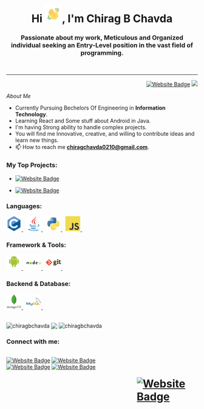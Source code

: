 <h1 align="center">Hi <img src="./wave.gif"alt="Waving hand animated gif"
         height="45"
         width="45" />, I'm Chirag B Chavda</h1>
<h3 align="center">Passionate about my work, Meticulous and Organized individual seeking an Entry-Level position in the vast field of programming.</h3>
<br/>

---

<div align="right">
         

[![Website Badge](https://img.shields.io/badge/Website-Chirag-orange?style=flat&logo=Google-chrome&logoColor=white)](https://chirag-chavda.netlify.app/)
![](https://komarev.com/ghpvc/?username=chiragbchavda&color=blue)
</div>

*About Me*

- Currently Pursuing Bechelors Of Engineering in **Information Technology**.
- Learning React and Some stuff about Android in Java.
- I'm having Strong ability to handle complex projects. 
- You will find me Innovative, creative, and willing to contribute ideas and learn new things.
- 📫 How to reach me **chiragchavda0210@gmail.com**.

### My Top Projects:
- [![Website Badge](https://img.shields.io/badge/App-GuardianAngel-orange?style=flat&logo=android&logoColor=green)](https://github.com/CHIRAGBCHAVDA/Guardian-Angel) 

- [![Website Badge](https://img.shields.io/badge/App-MySiri-orange?style=flat&logo=python&logoColor=lightblue)](https://github.com/CHIRAGBCHAVDA/My-Siri) 



<h3 align="left">Languages:</h3>
<a href="https://www.cprogramming.com/" target="_blank" rel="noreferrer"> <img src="https://raw.githubusercontent.com/devicons/devicon/master/icons/c/c-original.svg" alt="c" width="40" height="40"/> </a> &nbsp;
<a href="https://www.docs.oracle.com" target="_blank" rel="noreferrer"> <img src="https://raw.githubusercontent.com/devicons/devicon/master/icons/java/java-original.svg" alt="java" width="40" height="40"/> </a> &nbsp;
<a href="https://docs.python.org" target="_blank" rel="noreferrer"> <img src="https://raw.githubusercontent.com/devicons/devicon/master/icons/python/python-original.svg" alt="java" width="40" height="40"/> </a> &nbsp;
<a href="https://developer.mozilla.org/en-US/docs/Web/JavaScript" target="_blank" rel="noreferrer"> <img src="https://raw.githubusercontent.com/devicons/devicon/master/icons/javascript/javascript-original.svg" alt="javascript" width="40" height="40"/> </a> &nbsp;

<h3 align="left">Framework & Tools:</h3>
<a href="https://developer.android.com" target="_blank" rel="noreferrer"> <img src="https://raw.githubusercontent.com/devicons/devicon/master/icons/android/android-original-wordmark.svg" alt="android" width="40" height="40"/> </a> &nbsp;
<a href="https://nodejs.org" target="_blank" rel="noreferrer"> <img src="https://raw.githubusercontent.com/devicons/devicon/master/icons/nodejs/nodejs-original-wordmark.svg" alt="nodejs" width="40" height="40"/> </a> &nbsp;
<a href="https://git-scm.com" target="_blank" rel="noreferrer"> <img src="https://raw.githubusercontent.com/github/explore/80688e429a7d4ef2fca1e82350fe8e3517d3494d/topics/git/git.png" alt="nodejs" width="40" height="40"/> </a> &nbsp;

<h3 align="left">Backend & Database:</h3>
<a href="https://www.mongodb.com/" target="_blank" rel="noreferrer"> <img src="https://raw.githubusercontent.com/devicons/devicon/master/icons/mongodb/mongodb-original-wordmark.svg" alt="mongodb" width="40" height="40"/> </a> &nbsp;
<a href="https://www.mysql.com/" target="_blank" rel="noreferrer"> <img src="https://raw.githubusercontent.com/devicons/devicon/master/icons/mysql/mysql-original-wordmark.svg" alt="mysql" width="40" height="40"/> </a> &nbsp;
<br>
<br>

<p ><img align="center" src="https://github-readme-stats.vercel.app/api/top-langs?username=chiragbchavda&show_icons=true&locale=en&layout=compact&theme=radical" alt="chiragbchavda" />
<img align="center" src="https://github-readme-stats.vercel.app/api?username=chiragbchavda&hide=contribs&show_icons=true&theme=radical" />
<img align="center" src="https://github-readme-streak-stats.herokuapp.com/?user=chiragbchavda&theme=radical" alt="chiragbchavda" /></p>

<h3 align="left">Connect with me:</h3>
<div style="display:flex;justify-content:space-between">

[![Website Badge](https://img.shields.io/badge/Chirag_Chavda-white?style=flat&logo=LinkedIn&logoColor=blue)](https://linkedin.com/in/chirag-chavda) 
[![Website Badge](https://img.shields.io/badge/Hacker_0369-white?style=flat&logo=Instagram&logoColor=red)](https://instagram.com/hacker_0369) 
[![Website Badge](https://img.shields.io/badge/Chirag_Chavda-white?style=flat&logo=Leetcode&logoColor=yellow)](https://leetcode.com/chirag_chavda) 
[![Website Badge](https://img.shields.io/badge/Hacker_0369-white?style=flat&logo=Twitter&logoColor=blue)](https://twitter.com/hacker_0369)

<h1 align="left">
         
[![Website Badge](https://img.shields.io/badge/Thanks_For_Visiting_!!-_~_Chirag-pink?style=flat&logo=github&logoColor=white)](https://chirag-chavda.netlify.app/)
</h1>

</div>

